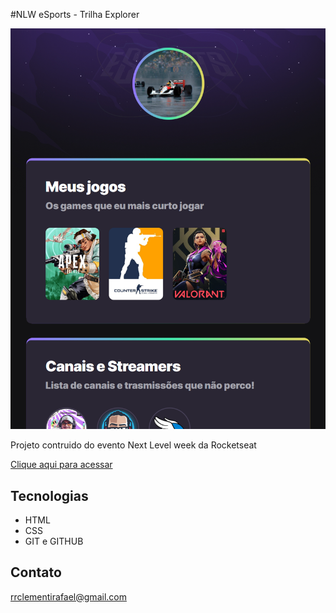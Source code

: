 #NLW eSports - Trilha Explorer

![preview](./.github/preview.png)

Projeto contruido do evento Next Level week da Rocketseat

[Clique aqui para acessar](https://codercly.github.io/rocketseat)

##  Tecnologias
- HTML 
- CSS
- GIT e GITHUB

## Contato

rrclementirafael@gmail.com
